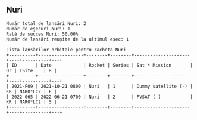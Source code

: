 ## Nuri

    Număr total de lansări Nuri: 2
    Număr de eșecuri Nuri: 1
    Rată de succes Nuri: 50.00%
    Număr de lansări reușite de la ultimul eșec: 1
    
    Lista lansărilor orbitale pentru racheta Nuri
    +----------+-----------------+--------+--------+---------------------+----+----------+---+
    | ID       | Date            | Rocket | Series | Sat * Mission       | Or | LSite    | R |
    +----------+-----------------+--------+--------+---------------------+----+----------+---+
    | 2021-F09 | 2021-10-21 0800 | Nuri   | 1      | Dummy satellite (-) | KR | NARO*LC2 | F |
    | 2022-065 | 2022-06-21 0700 | Nuri   | 2      | PVSAT (-)           | KR | NARO*LC2 | S |
    +----------+-----------------+--------+--------+---------------------+----+----------+---+
    


